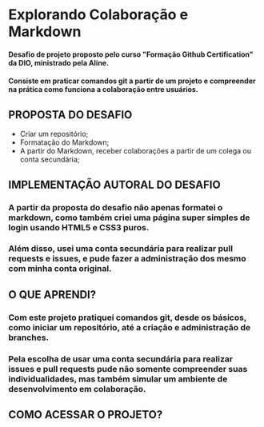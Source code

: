 # Explorando Colaboração e Markdown


#### Desafio de projeto proposto pelo curso "Formação Github Certification" da DIO, ministrado pela Aline. 
#### Consiste em praticar comandos git a partir de um projeto e compreender na prática como funciona a colaboração entre usuários.

## PROPOSTA DO DESAFIO
* Criar um repositório;
* Formatação do Markdown;
* A partir do Markdown, receber colaborações a partir de um colega ou conta secundária;

## IMPLEMENTAÇÃO AUTORAL DO DESAFIO
### A partir da proposta do desafio não apenas formatei o markdown, como também criei uma página super simples de login usando HTML5 e CSS3 puros. 
### Além disso, usei uma conta secundária para realizar pull requests e issues, e pude fazer a administração dos mesmo com minha conta original.

## O QUE APRENDI?
### Com este projeto pratiquei comandos git, desde os básicos, como iniciar um repositório, até a criação e administração de branches.
### Pela escolha de usar uma conta secundária para realizar issues e pull requests pude não somente compreender suas individualidades, mas também simular um ambiente de desenvolvimento em colaboração.

## COMO ACESSAR O PROJETO?
